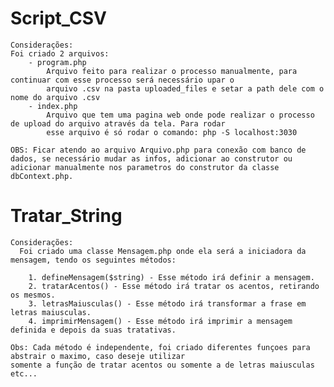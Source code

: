 # Script_CSV

    Considerações:
    Foi criado 2 arquivos:
        - program.php
            Arquivo feito para realizar o processo manualmente, para continuar com esse processo será necessário upar o
            arquivo .csv na pasta uploaded_files e setar a path dele com o nome do arquivo .csv
        - index.php
            Arquivo que tem uma pagina web onde pode realizar o processo de upload do arquivo através da tela. Para rodar
            esse arquivo é só rodar o comando: php -S localhost:3030
  
    OBS: Ficar atendo ao arquivo Arquivo.php para conexão com banco de dados, se necessário mudar as infos, adicionar ao construtor ou
    adicionar manualmente nos parametros do construtor da classe dbContext.php.
    
# Tratar_String

    Considerações:
      Foi criado uma classe Mensagem.php onde ela será a iniciadora da mensagem, tendo os seguintes métodos:
 
        1. defineMensagem($string) - Esse método irá definir a mensagem.
        2. tratarAcentos() - Esse método irá tratar os acentos, retirando os mesmos.
        3. letrasMaiusculas() - Esse método irá transformar a frase em letras maiusculas.
        4. imprimirMensagem() - Esse método irá imprimir a mensagem definida e depois da suas tratativas.
  
    Obs: Cada método é independente, foi criado diferentes funçoes para abstrair o maximo, caso deseje utilizar
    somente a função de tratar acentos ou somente a de letras maiusculas etc...
